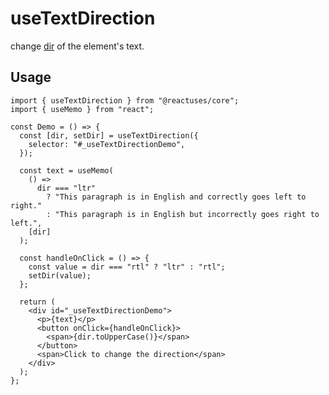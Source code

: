 # useTextDirection

change [dir](https://developer.mozilla.org/en-US/docs/Web/HTML/Global_attributes/dir) of the element's text.

## Usage

```tsx
import { useTextDirection } from "@reactuses/core";
import { useMemo } from "react";

const Demo = () => {
  const [dir, setDir] = useTextDirection({
    selector: "#_useTextDirectionDemo",
  });

  const text = useMemo(
    () =>
      dir === "ltr"
        ? "This paragraph is in English and correctly goes left to right."
        : "This paragraph is in English but incorrectly goes right to left.",
    [dir]
  );

  const handleOnClick = () => {
    const value = dir === "rtl" ? "ltr" : "rtl";
    setDir(value);
  };

  return (
    <div id="_useTextDirectionDemo">
      <p>{text}</p>
      <button onClick={handleOnClick}>
        <span>{dir.toUpperCase()}</span>
      </button>
      <span>Click to change the direction</span>
    </div>
  );
};
```
